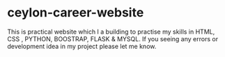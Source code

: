# ceylon-career-website
This is practical website which I a building to practise my skills in HTML, CSS , PYTHON, BOOSTRAP, FLASK &amp; MYSQL. If you seeing any errors or development idea in my project please let me know. 
